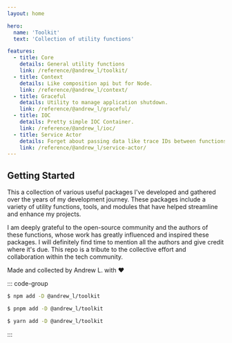 ```yaml
---
layout: home

hero:
  name: 'Toolkit'
  text: 'Collection of utility functions'

features:
  - title: Core
    details: General utility functions
    link: /reference/@andrew_l/toolkit/
  - title: Context
    details: Like composition api but for Node.
    link: /reference/@andrew_l/context/
  - title: Graceful
    details: Utility to manage application shutdown.
    link: /reference/@andrew_l/graceful/
  - title: IOC
    details: Pretty simple IOC Container.
    link: /reference/@andrew_l/ioc/
  - title: Service Actor
    details: Forget about passing data like trace IDs between functions.
    link: /reference/@andrew_l/service-actor/
---
```


## Getting Started

This a collection of various useful packages I've developed and gathered over the years of my development journey. These packages include a variety of utility functions, tools, and modules that have helped streamline and enhance my projects.

I am deeply grateful to the open-source community and the authors of these functions, whose work has greatly influenced and inspired these packages. I will definitely find time to mention all the authors and give credit where it's due. This repo is a tribute to the collective effort and collaboration within the tech community.

Made and collected by Andrew L. with ❤️

::: code-group

```sh [npm]
$ npm add -D @andrew_l/toolkit
```

```sh [pnpm]
$ pnpm add -D @andrew_l/toolkit
```

```sh [yarn]
$ yarn add -D @andrew_l/toolkit
```

:::
